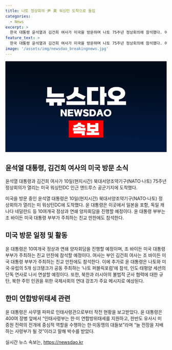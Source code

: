 ```yaml
---
title: 나토 정상회의 尹 美 워싱턴 도착으로 돌입
categories:
  - News
excerpt: >
  한국 대통령 윤석열과 김건희 여사가 미국을 방문하며 나토 75주년 정상회의에 참석했다. 여사는 바이든 부부가 주최한 친교 만찬에 참석하고, 대통령은 주요국 정상과 양자회담을 할 예정이다. 또한 윤 대통령은 나토 퍼블릭포럼에 참석하여 북한과 러시아의 군사 협력을 규탄하고, 북한 주민 인권을 강조할 것으로 예상된다. 이전에는 하와이에 있는 인도·태평양사령부를 방문하여 한·미 연합방위태세를 점검했다.
feature_text: >
  한국 대통령 윤석열과 김건희 여사가 미국을 방문하며 나토 75주년 정상회의에 참석했다. 여사는 바이든 부부가 주최한 친교 만찬에 참석하고, 대통령은 주요국 정상과 양자회담을 할 예정이다. 또한 윤 대통령은 나토 퍼블릭포럼에 참석하여 북한과 러시아의 군사 협력을 규탄하고, 북한 주민 인권을 강조할 것으로 예상된다. 이전에는 하와이에 있는 인도·태평양사령부를 방문하여 한·미 연합방위태세를 점검했다.
image: '/assets/img/newsdao_breakingnews.jpg'
---
```


<p><img src="/assets/img/newsdao_breakingnews.jpg" alt="ontimetimes 속보" /></p>

<h2 data-ke-size="size26">윤석열 대통령, 김건희 여사의 미국 방문 소식</h2>

<p data-ke-size="size16">윤석열 대통령과 김건희 여사가 10일(현지시간) 북대서양조약기구(NATO·나토) 75주년 정상회의가 열리는 미국 워싱턴DC 인근 앤드루스 공군기지에 도착했다.</p>

<p data-ke-size="size16">미국을 방문 중인 윤석열 대통령은 10일(현지시간) 북대서양조약기구(NATO·나토) 정상회의가 열리는 미 워싱턴DC에 도착했다. 윤 대통령은 이곳에서 일본을 포함, 독일 캐나다 네덜란드 등 10여개국 정상과 연쇄 양자회담을 진행할 예정이다. 윤 대통령 부부는 조 바이든 미국 대통령 부부가 주최하는 친교 만찬에도 참석한다.</p>

<h2 data-ke-size="size26">미국 방문 일정 및 활동</h2>

<p data-ke-size="size16">윤 대통령은 10여개국 정상과 연쇄 양자회담을 진행할 예정이며, 조 바이든 미국 대통령 부부가 주최하는 친교 만찬에 참석할 예정이다. 여사는 부인 김건희 여사는 조 바이든 미국 대통령 부부가 주최하는 친교 만찬에도 참석한다. 이에 추가로 윤 대통령은 나토와 미국·유럽의 5개 싱크탱크가 공동 주최하는 ‘나토 퍼블릭포럼’에 참석, 인도·태평양 세션의 단독 연사로 나서 연설할 예정이다. 또한, 북한과 러시아의 불법적 군사 협력에 대한 규탄, 북한 주민 인권을 위한 국제사회의 연대 강조가 주요 메시지로 예상된다.</p>

<h2 data-ke-size="size26">한미 연합방위태세 관련</h2>

<p data-ke-size="size16">윤 대통령은 사무엘 파파로 인태사령관으로부터 작전 현황을 보고받았다. 윤 대통령은 400여 장병 앞에서 “인태사령부는 한·미 연합방위태세를 지원하고, 한반도 유사시 미 증원 전력의 전개에 중심적 역할을 수행하는 한·미동맹의 대들보”라며 “늘 전장을 지배하는 사령부가 될 것”이라고 말해 박수를 받았다.</p>
실시간 뉴스 속보는, <a href="https://newsdao.kr" rel="dofollow">https://newsdao.kr</a>


